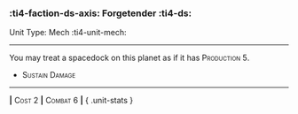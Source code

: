 ### :ti4-faction-ds-axis: **Forgetender** :ti4-ds:

Unit Type: Mech :ti4-unit-mech:

---

You may treat a spacedock on this planet as if it has <span style="font-variant:small-caps;">Production 5</span>.

* <span style="font-variant:small-caps;">Sustain Damage</span> 

---

__|__ <span style="font-variant:small-caps;">Cost 2</span> __|__ <span style="font-variant:small-caps;">Combat 6</span> __|__
{ .unit-stats }
